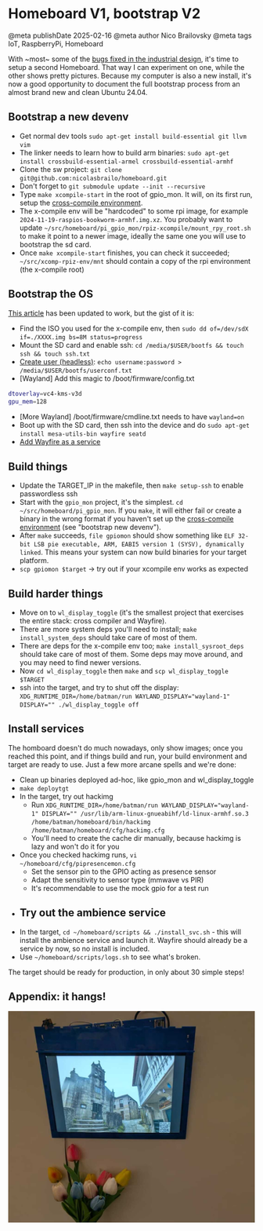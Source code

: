 # Homeboard V1, bootstrap V2

@meta publishDate 2025-02-16
@meta author Nico Brailovsky
@meta tags IoT, RaspberryPi, Homeboard

With ~most~ some of the [bugs fixed in the industrial design](md_blog/2025/0209_HomeboardIndustrialDesign.md), it's time to setup a second Homeboard. That way I can experiment on one, while the other shows pretty pictures. Because my computer is also a new install, it's now a good opportunity to document the full bootstrap process from an almost brand new and clean Ubuntu 24.04.

## Bootstrap a new devenv

* Get normal dev tools `sudo apt-get install build-essential git llvm vim`
* The linker needs to learn how to build arm binaries: `sudo apt-get install crossbuild-essential-armel crossbuild-essential-armhf`
* Clone the sw project: `git clone git@github.com:nicolasbrailo/homeboard.git`
* Don't forget to `git submodule update --init --recursive`
* Type `make xcompile-start` in the root of gpio_mon. It will, on its first run, setup the [cross-compile environment](md_blog/2024/1012_rpixcompile.md).
* The x-compile env will be "hardcoded" to some rpi image, for example `2024-11-19-raspios-bookworm-armhf.img.xz`. You probably want to update `~/src/homeboard/pi_gpio_mon/rpiz-xcompile/mount_rpy_root.sh` to make it point to a newer image, ideally the same one you will use to bootstrap the sd card.
* Once `make xcompile-start` finishes, you can check it succeeded; `~/src/xcomp-rpiz-env/mnt` should contain a copy of the rpi environment (the x-compile root)


## Bootstrap the OS

[This article](md_blog/2024/0718_SonebakedMargheritaPictureFrame.md) has been updated to work, but the gist of it is:

* Find the ISO you used for the x-compile env, then `sudo dd of=/dev/sdX if=./XXXX.img bs=8M status=progress`
* Mount the SD card and enable ssh: `cd /media/$USER/bootfs && touch ssh && touch ssh.txt`
* [Create user (headless)](https://www.raspberrypi.com/documentation/computers/configuration.html#configuring-a-user): `echo username:password > /media/$USER/bootfs/userconf.txt`
* [Wayland] Add this magic to /boot/firmware/config.txt

```bash
dtoverlay=vc4-kms-v3d
gpu_mem=128
```

* [More Wayland] /boot/firmware/cmdline.txt needs to have `wayland=on`
* Boot up with the SD card, then ssh into the device and do `sudo apt-get install mesa-utils-bin wayfire seatd`
* [Add Wayfire as a service](md_blog/2024/0718_SonebakedMargheritaPictureFrame.md)


## Build things

* Update the TARGET_IP in the makefile, then `make setup-ssh` to enable passwordless ssh
* Start with the `gpio_mon` project, it's the simplest. `cd ~/src/homeboard/pi_gpio_mon`. If you `make`, it will either fail or create a binary in the wrong format if you haven't set up the [cross-compile environment](md_blog/2024/1012_rpixcompile.md) (see "bootstrap new devenv").
* After `make` succeeds, `file gpiomon` should show something like `ELF 32-bit LSB pie executable, ARM, EABI5 version 1 (SYSV), dynamically linked`. This means your system can now build binaries for your target platform.
* `scp gpiomon $target` -> try out if your xcompile env works as expected


## Build harder things

* Move on to `wl_display_toggle` (it's the smallest project that exercises the entire stack: cross compiler and Wayfire).
* There are more system deps you'll need to install; `make install_system_deps` should take care of most of them.
* There are deps for the x-compile env too; `make install_sysroot_deps` should take care of most of them. Some deps may move around, and you may need to find newer versions.
* Now `cd wl_display_toggle` then `make` and `scp wl_display_toggle $TARGET`
* ssh into the target, and try to shut off the display: `XDG_RUNTIME_DIR=/home/batman/run WAYLAND_DISPLAY="wayland-1" DISPLAY="" ./wl_display_toggle off`


## Install services

The homboard doesn't do much nowadays, only show images; once you reached this point, and if things build and run, your build environment and target are ready to use. Just a few more arcane spells and we're done:

* Clean up binaries deployed ad-hoc, like gpio_mon and wl_display_toggle
* `make deploytgt`
* In the target, try out hackimg
    - Run `XDG_RUNTIME_DIR=/home/batman/run WAYLAND_DISPLAY="wayland-1" DISPLAY="" /usr/lib/arm-linux-gnueabihf/ld-linux-armhf.so.3 /home/batman/homeboard/bin/hackimg /home/batman/homeboard/cfg/hackimg.cfg`
    - You'll need to create the cache dir manually, because hackimg is lazy and won't do it for you
* Once you checked hackimg runs, `vi ~/homeboard/cfg/pipresencemon.cfg`
    - Set the sensor pin to the GPIO acting as presence sensor
    - Adapt the sensitivity to sensor type (mmwave vs PIR)
    - It's recommendable to use the mock gpio for a test run
* Try out the ambience service
    - 
* In the target, `cd ~/homeboard/scripts && ./install_svc.sh` - this will install the ambience service and launch it. Wayfire should already be a service by now, so no install is included.
* Use `~/homeboard/scripts/logs.sh` to see what's broken.

The target should be ready for production, in only about 30 simple steps!


## Appendix: it hangs!

[![](/blog_img/250216_Homeboard.jpg)](/blog_img/250216_Homeboard.jpg)
